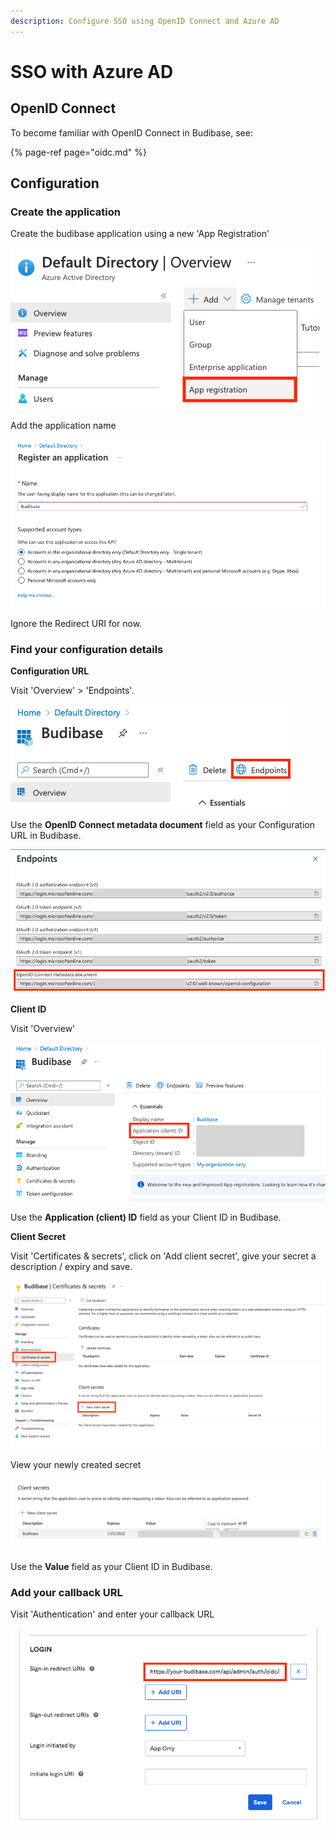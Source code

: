 ```yaml
---
description: Configure SSO using OpenID Connect and Azure AD
---
```


# SSO with Azure AD

## OpenID Connect

To become familiar with OpenID Connect in Budibase, see:

{% page-ref page="oidc.md" %}

## Configuration

### Create the application

Create the budibase application using a new 'App Registration'

![](../../.gitbook/assets/add-application.png)

Add the application name

![](../../.gitbook/assets/add-application-2.png)

Ignore the Redirect URI for now.

### Find your configuration details

**Configuration URL**

Visit 'Overview' &gt; 'Endpoints'.

![](../../.gitbook/assets/configurationurl0.png)

Use the **OpenID Connect metadata document** field as your Configuration URL in Budibase.

![](../../.gitbook/assets/configurationurl.png)

**Client ID**

Visit 'Overview'

![](../../.gitbook/assets/clientid.png)

Use the **Application \(client\) ID** field as your Client ID in Budibase.

**Client Secret**

Visit 'Certificates & secrets', click on 'Add client secret', give your secret a description / expiry and save.

![](../../.gitbook/assets/clientsecret.png)

View your newly created secret

![](../../.gitbook/assets/clientsecret2.png)

Use the **Value** field as your Client ID in Budibase.

### Add your callback URL

Visit 'Authentication' and enter your callback URL

![](../../.gitbook/assets/callback%20%282%29.png)


